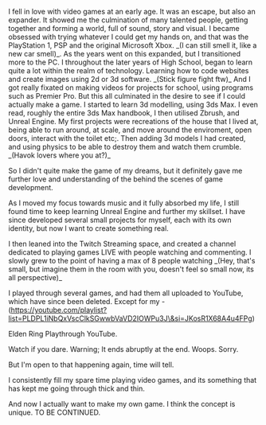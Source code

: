 I fell in love with video games at an early age. It was an escape, but also an expander. It showed me the culmination of many talented people, getting together and forming a world, full of sound, story and visual. I became obsessed with trying whatever I could get my hands on, and that was the PlayStation 1, PSP and the original Microsoft Xbox. \_(I can still smell it, like a new car smell)\_.  As the years went on this expanded, but I transitioned more to the PC. I throughout the later years of High School, began to learn quite a lot within the realm of technology. Learning how to code websites and create images using 2d or 3d software. \_(Stick figure fight ftw)\_ And I got really fixated on making videos for projects for school, using programs such as Premier Pro. But this all culminated in the desire to see if I could actually make a game. I started to learn 3d modelling, using 3ds Max. I even read, roughly the entire 3ds Max handbook, I then utilised Zbrush, and Unreal Engine. My first projects were recreations of the house that I lived at, being able to run around, at scale, and move around the enviroment, open doors, interact with the toilet etc;. Then adding 3d models I had created, and using physics to be able to destroy them and watch them crumble. \_(Havok lovers where you at?)\_ 



So I didn't quite make the game of my dreams, but it definitely gave me further love and understanding of the behind the scenes of game development. 

As I moved my focus towards music and it fully absorbed my life, I still found time to keep learning Unreal Engine and further my skillset. I have since developed several small projects for myself, each with its own identity, but now I want to create something real.

I then leaned into the Twitch Streaming space, and created a channel dedicated to playing games LIVE with people watching and commenting. I slowly grew to the point of having a max of 8 people watching \_(Hey, that's small, but imagine them in the room with you, doesn't feel so small now, its all perspective)\_

I played through several games, and had them all uploaded to YouTube, which have since been deleted. Except for my - (https://youtube.com/playlist?list=PLDPL1iNbQxVscClkSGwwbVaVD2IOWPu3J\&si=JKosR1X68A4u4FPg)

Elden Ring Playthrough YouTube.

Watch if you dare. Warning; It ends abruptly at the end. Woops. Sorry.

But I'm open to that happening again, time will tell.

I consistently fill my spare time playing video games, and its something that has kept me going through thick and thin.

And now I actually want to make my own game. I think the concept is unique. TO BE CONTINUED.





